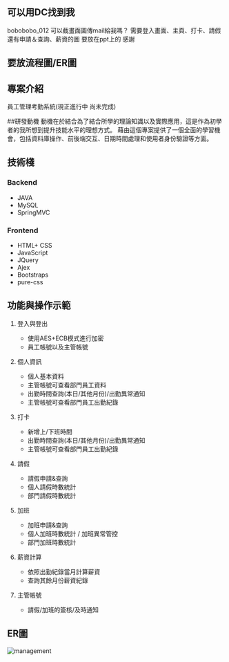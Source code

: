 ## 可以用DC找到我
bobobobo_012
可以截畫面圖傳mail給我嗎？
需要登入畫面、主頁、打卡、請假還有申請＆查詢、薪資的圖 要放在ppt上的
感謝

## 要放流程圖/ER圖


## 專案介紹
員工管理考勤系統(現正進行中 尚未完成)

##研發動機
動機在於結合為了結合所學的理論知識以及實際應用，這是作為初學者的我所想到提升技能水平的理想方式。
藉由這個專案提供了一個全面的學習機會，包括資料庫操作、前後端交互、日期時間處理和使用者身份驗證等方面。

## 技術棧
### Backend
* JAVA
* MySQL
* SpringMVC


### Frontend
* HTML+ CSS
* JavaScript
* JQuery
* Ajex
* Bootstraps
* pure-css


## 功能與操作示範
1. 登入與登出
   - 使用AES+ECB模式進行加密
   - 員工帳號以及主管帳號
     
2. 個人資訊
   - 個人基本資料
   - 主管帳號可查看部門員工資料
   - 出勤時間查詢(本日/其他月份)/出勤異常通知
   - 主管帳號可查看部門員工出勤紀錄
     

3. 打卡
   - 新增上/下班時間
   - 出勤時間查詢(本日/其他月份)/出勤異常通知
   - 主管帳號可查看部門員工出勤紀錄

4. 請假
   - 請假申請&查詢
   - 個人請假時數統計
   - 部門請假時數統計

5. 加班
   - 加班申請&查詢
   - 個人加班時數統計 / 加班異常管控
   - 部門加班時數統計

6. 薪資計算
   - 依照出勤紀錄當月計算薪資
   - 查詢其餘月份薪資紀錄

8. 主管帳號
   - 請假/加班的簽核/及時通知


## ER圖
![management](https://github.com/YTsung01/ManagementSystem/assets/85811176/68d08acf-714a-4aa9-9300-3f595d36086e)



